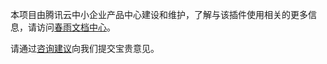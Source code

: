 本项目由腾讯云中小企业产品中心建设和维护，了解与该插件使用相关的更多信息，请访问[春雨文档中心](https://openapp.qq.com/docs/DCloudUni-app/)。

请通过[咨询建议](https://support.qq.com/products/164613)向我们提交宝贵意见。

